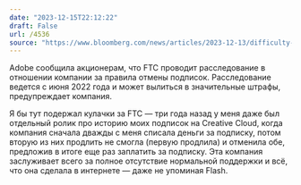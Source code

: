 ```yaml
---
date: "2023-12-15T22:12:22"
draft: False
url: /4536
source: "https://www.bloomberg.com/news/articles/2023-12-13/difficulty-canceling-adobe-subscriptions-under-fire-from-ftc"
---
```


Adobe сообщила акционерам, что FTC проводит расследование в отношении компании за правила отмены подписок. Расследование ведется с июня 2022 года и может вылиться в значительные штрафы, предупреждает компания.

Я бы тут подержал кулачки за FTC — три года назад у меня даже был отдельный ролик про историю моих подписок на Creative Cloud, когда компания сначала дважды с меня списала деньги за подписку, потом вторую из них продлить не смогла (первую продлила) и отменила обе, предложив в итоге еще раз заплатить за подписку. Эта компания заслуживает всего за полное отсутствие нормальной поддержки и всё, что она сделала в интернете — даже не упоминая Flash.
